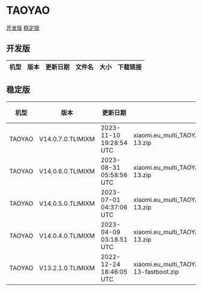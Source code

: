 # TAOYAO
[开发版](#开发版)  [稳定版](#稳定版)
## 开发版
| 机型 | 版本 | 更新日期 | 文件名 | 大小 | 下载链接 |
| ---- | ---- | ---- | ---- | ---- | ---- |
## 稳定版
| 机型 | 版本 | 更新日期 | 文件名 | 大小 | 下载链接 |
| ---- | ---- | ---- | ---- | ---- | ---- |
| TAOYAO | V14.0.7.0.TLIMIXM | 2023-11-10 19:28:54 UTC | xiaomi.eu_multi_TAOYAO_V14.0.7.0.TLIMIXM_v14-13.zip | 4.8 GB | [SourceForge](https://sourceforge.net/projects/xiaomi-eu-multilang-miui-roms/files/xiaomi.eu/MIUI-STABLE-RELEASES/MIUIv14/xiaomi.eu_multi_TAOYAO_V14.0.7.0.TLIMIXM_v14-13.zip/download) |
| TAOYAO | V14.0.6.0.TLIMIXM | 2023-08-31 05:58:56 UTC | xiaomi.eu_multi_TAOYAO_V14.0.6.0.TLIMIXM_v14-13.zip | 4.9 GB | [SourceForge](https://sourceforge.net/projects/xiaomi-eu-multilang-miui-roms/files/xiaomi.eu/MIUI-STABLE-RELEASES/MIUIv14/xiaomi.eu_multi_TAOYAO_V14.0.6.0.TLIMIXM_v14-13.zip/download) |
| TAOYAO | V14.0.5.0.TLIMIXM | 2023-07-01 04:37:06 UTC | xiaomi.eu_multi_TAOYAO_V14.0.5.0.TLIMIXM_v14-13.zip | 4.9 GB | [SourceForge](https://sourceforge.net/projects/xiaomi-eu-multilang-miui-roms/files/xiaomi.eu/MIUI-STABLE-RELEASES/MIUIv14/xiaomi.eu_multi_TAOYAO_V14.0.5.0.TLIMIXM_v14-13.zip/download) |
| TAOYAO | V14.0.4.0.TLIMIXM | 2023-04-09 03:18:51 UTC | xiaomi.eu_multi_TAOYAO_V14.0.4.0.TLIMIXM_v14-13.zip | 4.9 GB | [SourceForge](https://sourceforge.net/projects/xiaomi-eu-multilang-miui-roms/files/xiaomi.eu/MIUI-STABLE-RELEASES/MIUIv14/xiaomi.eu_multi_TAOYAO_V14.0.4.0.TLIMIXM_v14-13.zip/download) |
| TAOYAO | V13.2.1.0.TLIMIXM | 2022-12-24 18:46:05 UTC | xiaomi.eu_multi_TAOYAO_V13.2.1.0.TLIMIXM_v13-13-fastboot.zip | 4.8 GB | [SourceForge](https://sourceforge.net/projects/xiaomi-eu-multilang-miui-roms/files/xiaomi.eu/MIUI-STABLE-RELEASES/MIUIv13/xiaomi.eu_multi_TAOYAO_V13.2.1.0.TLIMIXM_v13-13-fastboot.zip/download) |

